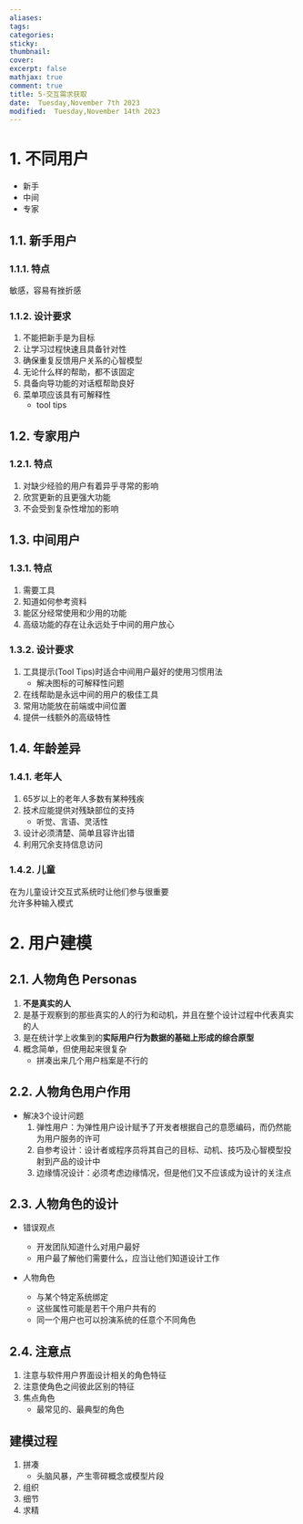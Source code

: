 ```yaml
---
aliases: 
tags: 
categories:
sticky:
thumbnail:
cover: 
excerpt: false
mathjax: true
comment: true
title: 5-交互需求获取
date:  Tuesday,November 7th 2023
modified:  Tuesday,November 14th 2023
---
```


# 1. 不同用户

- 新手
- 中间
- 专家

## 1.1. 新手用户

### 1.1.1. 特点

敏感，容易有挫折感

### 1.1.2. 设计要求

1. 不能把新手是为目标
2. 让学习过程快速且具备针对性
3. 确保重复反馈用户关系的心智模型
4. 无论什么样的帮助，都不该固定
5. 具备向导功能的对话框帮助良好
6. 菜单项应该具有可解释性
	- tool tips

## 1.2. 专家用户

### 1.2.1. 特点

1. 对缺少经验的用户有着异乎寻常的影响
2. 欣赏更新的且更强大功能
3. 不会受到复杂性增加的影响

## 1.3. 中间用户

### 1.3.1. 特点

1. 需要工具
2. 知道如何参考资料
3. 能区分经常使用和少用的功能
4. 高级功能的存在让永远处于中间的用户放心

### 1.3.2. 设计要求

1. 工具提示(Tool Tips)时适合中间用户最好的使用习惯用法
	- 解决图标的可解释性问题
2. 在线帮助是永远中间的用户的极佳工具
3. 常用功能放在前端或中间位置
4. 提供一线额外的高级特性

## 1.4. 年龄差异

### 1.4.1. 老年人

1. 65岁以上的老年人多数有某种残疾
2. 技术应能提供对残缺部位的支持
	- 听觉、言语、灵活性
3. 设计必须清楚、简单且容许出错
4. 利用冗余支持信息访问

### 1.4.2. 儿童

在为儿童设计交互式系统时让他们参与很重要  
允许多种输入模式

# 2. 用户建模

## 2.1. 人物角色 Personas

1. **不是真实的人**
2. 是基于观察到的那些真实的人的行为和动机，并且在整个设计过程中代表真实的人
3. 是在统计学上收集到的**实际用户行为数据的基础上形成的综合原型**
4. 概念简单，但使用起来很复杂
	- 拼凑出来几个用户档案是不行的

## 2.2. 人物角色用户作用

- 解决3个设计问题
	1. 弹性用户：为弹性用户设计赋予了开发者根据自己的意愿编码，而仍然能为用户服务的许可
	2. 自参考设计：设计者或程序员将其自己的目标、动机、技巧及心智模型投射到产品的设计中
	3. 边缘情况设计：必须考虑边缘情况，但是他们又不应该成为设计的关注点

## 2.3. 人物角色的设计

- 错误观点
	- 开发团队知道什么对用户最好
	- 用户最了解他们需要什么，应当让他们知道设计工作

- 人物角色
	- 与某个特定系统绑定
	- 这些属性可能是若干个用户共有的
	- 同一个用户也可以扮演系统的任意个不同角色

## 2.4. 注意点

1. 注意与软件用户界面设计相关的角色特征
2. 注意使角色之间彼此区别的特征
3. 焦点角色
	- 最常见的、最典型的角色


## 建模过程

1. 拼凑
	- 头脑风暴，产生零碎概念或模型片段
2. 组织
3. 细节
4. 求精

